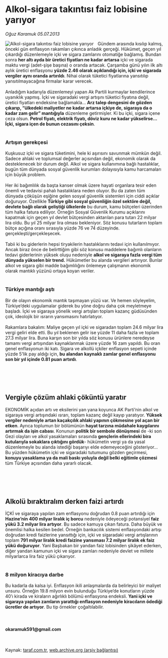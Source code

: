 # Alkol-sigara takıntısı faiz lobisine yarıyor

*Oğuz Karamuk 05.07.2013*

<div class="yazi"><img align="left" alt="Alkol-sigara takıntısı faiz lobisine yarıyor" border="0" src="http://www.taraf.com.tr/fotoraflar/makaleler/alkol-sigara-takintisi-faiz-lobisine-yariyor_969_orijinal.jpg" style="border-right-width:10px; border-color:#FFFFFF"/>Gündem arasında kısılıp kalmış, önceki gün enflasyon rakamları çıkınca anladık gerçeği. Hükümet, geçen yıl çıkardığı düzenlemeyle içki ve sigara zamlarını otomatiğe bağlamış. Bundan sonra <strong>her altı ayda bir üretici fiyatları ne kadar artarsa</strong> içki ve sigarada maktu vergi (adet-şişe başına) o oranda artacak. Çarşamba günü yılın ilk altı aylık üretici enflasyonu <strong>yüzde 2.46 olarak açıklandığı için, içki ve sigarada vergiler aynı oranda artırıldı</strong>. Nihai olarak tüketici fiyatlarına yansıtılıp yansıtılmayacağına firmalar karar verecek.<br/><br/>Anladığım kadarıyla düzenlemeyi yapan Ak Partili kurmaylar kendilerince uyanıklık yapmış. İçki ve sigaradaki vergi artışını tüketici fiyatına değil, üretici fiyatları endeksine bağlamakla... <strong>Arz talep dengesini de gözden çıkarıp, “ülkedeki maliyetler ne kadar artarsa içkiye de, sigaraya da o kadar zam gelir” mantığıyla</strong> düzenleme getirmişler. Ki bu içki, sigara içene ceza olsun. <strong>Petrol fiyatı, elektrik fiyatı, döviz kuru ne kadar yükselirse... İçki, sigara içen de bunun cezasını çeksin</strong>.<br/><br/>
<h3>Artışın gerekçesi</h3>Kuşkusuz içki ve sigara tüketimini, hele ki aşırısını savunmak mümkün değil. Sadece ahlaki ve toplumsal değerler açısından değil, ekonomik olarak da desteklenecek bir durum değil. Alkol ve sigara kullanımına bağlı hastalıklar, bugün tüm dünyada sosyal güvenlik kurumları dolayısıyla kamu harcamaları için büyük problem.<br/><br/>Her iki bağımlılık da başta kanser olmak üzere hayati organlara tesir eden önemli ve tedavisi pahalı hastalıklara neden oluyor. Bu da zaten tüm dünyada çöküşün eşiğine gelen sosyal güvenlik sistemleri için ciddi açıklar doğuruyor. Özellikle <strong>Türkiye gibi sosyal güvenliğin özel sektöre değil, devlete bağlı olarak geliştiği ülkelerde</strong> bu durum, kamu bütçeleri üzerinden tüm halka fatura ediliyor. Örneğin Sosyal Güvenlik Kurumu açıklarını kapatmak için geçen yıl devlet bütçesinden aktarılan para tutarı 22 milyar lira oldu. Bu yıl 25 milyar lira olması bekleniyor. Söz konusu tutarların toplam bütçe açığına oranı sırasıyla yüzde 76 ve 74 düzeyinde. gerçekleşti/gerçekleşecek.<br/><br/>Tabii ki bu giderlerin hepsi tiryakilerin hastalıklarını tedavi için kullanılmıyor. Ancak biraz önce de belirttiğim gibi söz konusu maddelere bağımlı olanların tedavi giderlerinin yüksek oluşu nedeniyle <strong>alkol ve sigaraya fazla vergi tüm dünyada yükselen bir trend.</strong> Hükümetler bu alanda vergileri artırıyor. Bunlar alkol ve sigara gibi madde bağımlılığını önlemeye çalışmanın ekonomik olarak mantıklı yüzünü ortaya koyan veriler.<br/><br/>
<h3>Türkiye mantığı aştı</h3>Bir de olayın ekonomik mantık taşımayan yüzü var. Ve hemen söyleyelim, Türkiye’deki uygulamalar giderek bu yöne doğru daha çok meyletmeye başladı. İçki ve sigaraya yönelik vergi artışları toplam kazanç güdüsünden çok, ideolojik bir ısrarın yansımasını hatırlatıyor.<br/><br/>Rakamlara bakalım: Maliye geçen yıl içki ve sigaradan toplam 24.6 milyar lira vergi geliri elde etti. Bu yıl beklenen gelir ise yüzde 11 daha fazla ve toplam 27.3 milyar lira. Buna karşın son bir yılda söz konusu ürünlere neredeyse tamamı vergi artışından kaynaklanmak üzere yüzde 16 zam yapıldı. Bu oran genel enflasyonun iki katı. Sigara ve alkollü içkiler enflasyon sepeti içinde yüzde 5’lik pay aldığı için, <strong>bu alandan kaynaklı zamlar genel enflasyonu son bir yıl içinde 0.81 puan artırdı</strong>.<br/><br/>
<h2><br/></h2>
<h2>Vergiyle çözüm ahlaki çöküntü yaratır</h2>EKONOMİK açıdan artı ve eksilerini yan yana koyunca AK Parti’nin alkol ve sigaraya vergi artışındaki ısrarı, toplam kazanç değil kayıp yaratıyor. <strong>Yüksek vergiler nedeniyle artan kaçakçılık ahlaki yapının çökmesine yol açan bir etken</strong>. Ayrıca toplumun bir bölümünün <strong>hayat tarzına müdahale kaygılarını artırmak da işin cabası</strong>. Konunun <strong>politik bir sembole dönüşmesi</strong> de -ki son Gezi olayları ve alkol yasaklamaları sırasında <strong>gençlerin ellerindeki bira kutularıyla sokaklara çıktığını gördük</strong>- hükümetin vergi ya da yasal düzenlemeyle bu alanda istediği başarıyı elde edemeyeceğini gösteriyor... Bu yüzden hükümetin içki ve sigaradaki tutumunu gözden geçirmesi, <strong>konuyu yasaklama ya da mali baskı yoluyla değil belki eğitimle çözmesi</strong> tüm Türkiye açısından daha yararlı olacak.<br/><br/>
<h2><br/></h2>
<h2>Alkolü bıraktıralım derken faizi artırdı</h2>İÇKİ ve sigaraya yapılan zam enflasyonu doğrudan 0.8 puan artırdığı için <strong>Hazine’nin 400 milyar liralık iç borcu</strong> nedeniyle ödeyeceği potansiyel <strong>faiz yükü 3.2 milyar lira artıyor</strong>. Bu sadece kamuya çıkan fatura. Daha büyük ve önemlisi halka kesilen bedel. Örneğin bankacılık sistemi enflasyondaki artışı doğrudan kredi faizlerine yansıttığı için, içki ve sigaradaki vergi artışlarının toplam <strong>791 milyar liralık kredi faizine yansıması 7.2 milyar liralık ek faiz yükü doğuruyor</strong>. Yani Başbakan bir yandan faiz lobisinden şikâyet ederken, diğer yandan kamunun içki ve sigara zamları nedeniyle devlet ve millete milyarlarca lira faiz yükü çıkarıyor.<br/><br/>
<h3>8 milyon kiracıya darbe</h3>Bu kadarla da kalsa iyi. Enflasyon ikili anlaşmalarda da belirleyici bir maliyet unsuru. Örneğin 19.8 milyon evin bulunduğu Türkiye’de konutların yüzde 40’ı kirada ve kiraların ağırlıklı bölümü enflasyona endeksli. <strong>Yani içki ve sigaraya yapılan zamların yarattığı enflasyon nedeniyle kiracıların ödediği ücretler de artıyor</strong>. Bu tip örnekler çoğaltılabilir.<br/><br/><br/>
<h4>okaramuk591@gmail.com</h4><br/>
</div>

Kaynak: [taraf.com.tr](http://www.taraf.com.tr:80/oguz-karamuk/makale-alkol-sigara-takintisi-faiz-lobisine-yariyor.htm), [web.archive.org (arşiv bağlantısı)](http://web.archive.org/web/20130709091650/http://www.taraf.com.tr:80/oguz-karamuk/makale-alkol-sigara-takintisi-faiz-lobisine-yariyor.htm)
